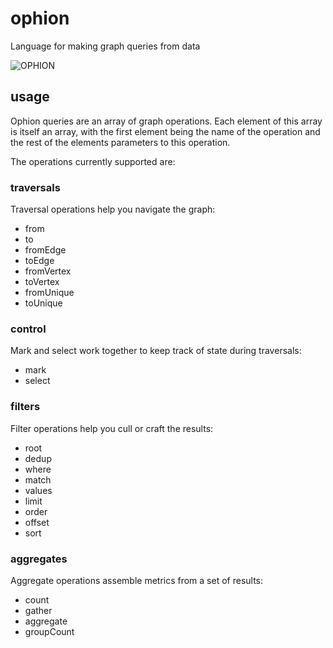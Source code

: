 # ophion

Language for making graph queries from data

![OPHION](https://github.com/bmeg/ophion/blob/master/resources/public/img/ophion.png)

## usage

Ophion queries are an array of graph operations. Each element of this array is itself an array, with the first element being the name of the operation and the rest of the elements parameters to this operation.

The operations currently supported are:

### traversals

Traversal operations help you navigate the graph:

* from
* to
* fromEdge
* toEdge
* fromVertex
* toVertex
* fromUnique
* toUnique

### control

Mark and select work together to keep track of state during traversals:

* mark
* select

### filters

Filter operations help you cull or craft the results:

* root
* dedup
* where
* match
* values
* limit
* order
* offset
* sort

### aggregates

Aggregate operations assemble metrics from a set of results:

* count
* gather
* aggregate
* groupCount

